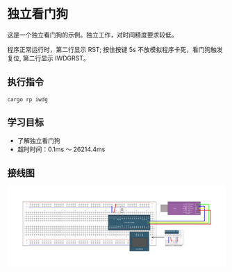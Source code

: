 # 独立看门狗

这是一个独立看门狗的示例。独立工作，对时间精度要求较低。

程序正常运行时，第二行显示 RST;
按住按键 5s 不放模拟程序卡死，看门狗触发复位, 第二行显示 IWDGRST。

## 执行指令

```shell
cargo rp iwdg
```

## 学习目标

- 了解独立看门狗
- 超时时间：0.1ms ～ 26214.4ms

## 接线图

![](../../../images/wiring_diagram/14-1%20独立看门狗.jpg)
